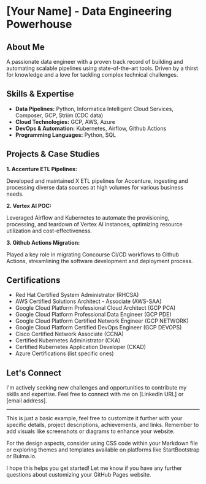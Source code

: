 # [Your Name] - Data Engineering Powerhouse

## About Me

A passionate data engineer with a proven track record of building and automating scalable pipelines using state-of-the-art tools. Driven by a thirst for knowledge and a love for tackling complex technical challenges.

## Skills & Expertise

* **Data Pipelines:** Python, Informatica Intelligent Cloud Services, Composer, GCP, Striim (CDC data)
* **Cloud Technologies:** GCP, AWS, Azure
* **DevOps & Automation:** Kubernetes, Airflow, Github Actions
* **Programming Languages:** Python, SQL

## Projects & Case Studies

**1. Accenture ETL Pipelines:**

Developed and maintained X ETL pipelines for Accenture, ingesting and processing diverse data sources at high volumes for various business needs. 

**2. Vertex AI POC:**

Leveraged Airflow and Kubernetes to automate the provisioning, processing, and teardown of Vertex AI instances, optimizing resource utilization and cost-effectiveness.

**3. Github Actions Migration:**

Played a key role in migrating Concourse CI/CD workflows to Github Actions, streamlining the software development and deployment process.

## Certifications

* Red Hat Certified System Administrator (RHCSA)
* AWS Certified Solutions Architect - Associate (AWS-SAA)
* Google Cloud Platform Professional Cloud Architect (GCP PCA)
* Google Cloud Platform Professional Data Engineer (GCP PDE)
* Google Cloud Platform Certified Network Engineer (GCP NETWORK)
* Google Cloud Platform Certified DevOps Engineer (GCP DEVOPS)
* Cisco Certified Network Associate (CCNA)
* Certified Kubernetes Administrator (CKA)
* Certified Kubernetes Application Developer (CKAD)
* Azure Certifications (list specific ones)

## Let's Connect

I'm actively seeking new challenges and opportunities to contribute my skills and expertise. Feel free to connect with me on [LinkedIn URL] or [email address].

---

This is just a basic example, feel free to customize it further with your specific details, project descriptions, achievements, and links. Remember to add visuals like screenshots or diagrams to enhance your website.

For the design aspects, consider using CSS code within your Markdown file or exploring themes and templates available on platforms like StartBootstrap or Bulma.io.

I hope this helps you get started! Let me know if you have any further questions about customizing your GitHub Pages website.
